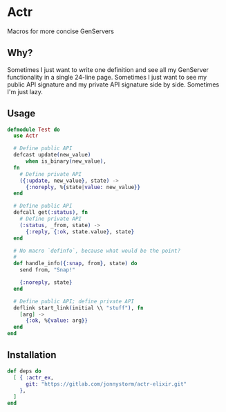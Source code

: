 # Actr

Macros for more concise GenServers

## Why?

Sometimes I just want to write one definition and see all
my GenServer functionality in a single 24-line page.
Sometimes I just want to see my public API signature and my
private API signature side by side. Sometimes I'm just lazy.

## Usage

```elixir
defmodule Test do
  use Actr

  # Define public API
  defcast update(new_value)
      when is_binary(new_value),
  fn
    # Define private API
    ({:update, new_value}, state) ->
      {:noreply, %{state|value: new_value}}
  end

  # Define public API
  defcall get(:status), fn
    # Define private API
    (:status, _from, state) ->
      {:reply, {:ok, state.value}, state}
  end

  # No macro `definfo`, because what would be the point?
  #
  def handle_info({:snap, from}, state) do
    send from, "Snap!"

    {:noreply, state}
  end

  # Define public API; define private API
  deflink start_link(initial \\ "stuff"), fn
    [arg] ->
      {:ok, %{value: arg}}
  end
end

```

## Installation

```elixir
def deps do
  [ { :actr_ex,
      git: "https://gitlab.com/jonnystorm/actr-elixir.git"
    },
  ]
end
```

